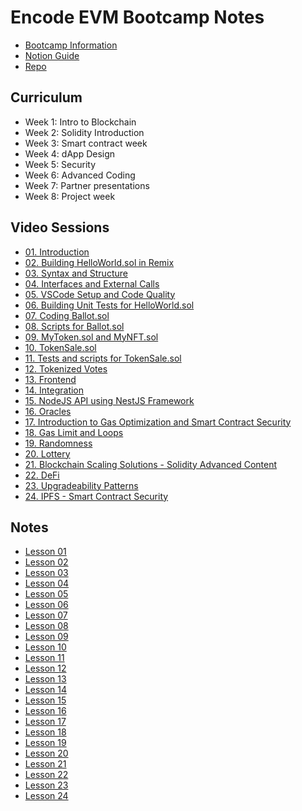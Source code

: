 # Encode EVM Bootcamp Notes

- [Bootcamp Information](https://www.encode.club/evm-bootcamp)
- [Notion Guide](https://encodeclub.notion.site/EVM-Bootcamp-Q4-2024-84ef51c6eb20450f8100729c2df48329)
- [Repo](https://github.com/Encode-Club-Solidity-Bootcamp)

## Curriculum

- Week 1: Intro to Blockchain
- Week 2: Solidity Introduction
- Week 3: Smart contract week
- Week 4: dApp Design
- Week 5: Security
- Week 6: Advanced Coding
- Week 7: Partner presentations
- Week 8: Project week

## Video Sessions

- [01. Introduction](https://youtu.be/DLRsQvjJ6rQ)
- [02. Building HelloWorld.sol in Remix](https://youtu.be/u59utjXGlIo)
- [03. Syntax and Structure](https://youtu.be/xiwZ9Z_UXkk)
- [04. Interfaces and External Calls](https://youtu.be/uuBSaLf1bv4)
- [05. VSCode Setup and Code Quality](https://youtu.be/YOf9UtGexSc)
- [06. Building Unit Tests for HelloWorld.sol](https://youtu.be/9_ykqoHoZGM)
- [07. Coding Ballot.sol](https://youtu.be/1OSiN2I1lfQ)
- [08. Scripts for Ballot.sol](https://youtu.be/OIdAUG1ggr4)
- [09. MyToken.sol and MyNFT.sol](https://youtu.be/v4qM45Gv_ac)
- [10. TokenSale.sol](https://www.youtube.com/watch?v=DPfFOKrgTb4)
- [11. Tests and scripts for TokenSale.sol](https://youtu.be/MnTGQqtUVoo)
- [12. Tokenized Votes](https://youtu.be/tFT7lWzVrR0)
- [13. Frontend](https://www.youtube.com/watch?v=jfVj-ui8nSY)
- [14. Integration](https://www.youtube.com/watch?v=EDiiD1dZWIM)
- [15. NodeJS API using NestJS Framework](https://www.youtube.com/watch?v=Tm7LoFRSAps)
- [16. Oracles](https://www.youtube.com/watch?v=zwEwN5PCA9M)
- [17. Introduction to Gas Optimization and Smart Contract Security](https://www.youtube.com/watch?v=f-9qHYlnGno)
- [18. Gas Limit and Loops](https://www.youtube.com/watch?v=kTaQeZtXJj4)
- [19. Randomness](https://www.youtube.com/watch?v=kTaQeZtXJj4)
- [20. Lottery](https://www.youtube.com/watch?v=zxTpvqhryUI)
- [21. Blockchain Scaling Solutions - Solidity Advanced Content](https://www.youtube.com/watch?v=qVXaFQEVsQw)
- [22. DeFi](https://www.youtube.com/watch?v=g2sNs0JS3sY)
- [23. Upgradeability Patterns](https://www.youtube.com/watch?v=X2OhoR2Nu1A)
- [24. IPFS - Smart Contract Security](https://www.youtube.com/watch?v=bnm3d1vYbsM)

## Notes

- [Lesson 01](https://github.com/Encode-Club-Solidity-Bootcamp/Lesson-01)
- [Lesson 02](https://github.com/Encode-Club-Solidity-Bootcamp/Lesson-02)
- [Lesson 03](https://github.com/Encode-Club-Solidity-Bootcamp/Lesson-03)
- [Lesson 04](https://github.com/Encode-Club-Solidity-Bootcamp/Lesson-04)
- [Lesson 05](https://github.com/Encode-Club-Solidity-Bootcamp/Lesson-05)
- [Lesson 06](https://github.com/Encode-Club-Solidity-Bootcamp/Lesson-06)
- [Lesson 07](https://github.com/Encode-Club-Solidity-Bootcamp/Lesson-07)
- [Lesson 08](https://github.com/Encode-Club-Solidity-Bootcamp/Lesson-08)
- [Lesson 09](https://github.com/Encode-Club-Solidity-Bootcamp/Lesson-09)
- [Lesson 10](https://github.com/Encode-Club-Solidity-Bootcamp/Lesson-10)
- [Lesson 11](https://github.com/Encode-Club-Solidity-Bootcamp/Lesson-11)
- [Lesson 12](https://github.com/Encode-Club-Solidity-Bootcamp/Lesson-12)
- [Lesson 13](https://github.com/Encode-Club-Solidity-Bootcamp/Lesson-13)
- [Lesson 14](https://github.com/Encode-Club-Solidity-Bootcamp/Lesson-14)
- [Lesson 15](https://github.com/Encode-Club-Solidity-Bootcamp/Lesson-15)
- [Lesson 16](https://github.com/Encode-Club-Solidity-Bootcamp/Lesson-16)
- [Lesson 17](https://github.com/Encode-Club-Solidity-Bootcamp/Lesson-17)
- [Lesson 18](https://github.com/Encode-Club-Solidity-Bootcamp/Lesson-18)
- [Lesson 19](https://github.com/Encode-Club-Solidity-Bootcamp/Lesson-19)
- [Lesson 20](https://github.com/Encode-Club-Solidity-Bootcamp/Lesson-20)
- [Lesson 21](https://github.com/Encode-Club-Solidity-Bootcamp/Lesson-21)
- [Lesson 22](https://github.com/Encode-Club-Solidity-Bootcamp/Lesson-22)
- [Lesson 23](https://github.com/Encode-Club-Solidity-Bootcamp/Lesson-23)
- [Lesson 24](https://github.com/Encode-Club-Solidity-Bootcamp/Lesson-24)

